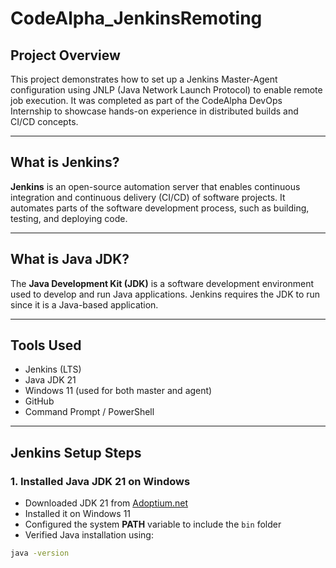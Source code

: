 # CodeAlpha_JenkinsRemoting

##  Project Overview
This project demonstrates how to set up a Jenkins Master-Agent configuration using JNLP (Java Network Launch Protocol) to enable remote job execution. It was completed as part of the CodeAlpha DevOps Internship to showcase hands-on experience in distributed builds and CI/CD concepts.

---

##  What is Jenkins?
**Jenkins** is an open-source automation server that enables continuous integration and continuous delivery (CI/CD) of software projects. It automates parts of the software development process, such as building, testing, and deploying code.

---

##  What is Java JDK?
The **Java Development Kit (JDK)** is a software development environment used to develop and run Java applications. Jenkins requires the JDK to run since it is a Java-based application.

---

##  Tools Used
- Jenkins (LTS)
- Java JDK 21
- Windows 11 (used for both master and agent)
- GitHub
- Command Prompt / PowerShell

---

##  Jenkins Setup Steps

### 1. Installed Java JDK 21 on Windows
- Downloaded JDK 21 from [Adoptium.net](https://adoptium.net/)
- Installed it on Windows 11
- Configured the system **PATH** variable to include the `bin` folder
- Verified Java installation using:
```bash
java -version

